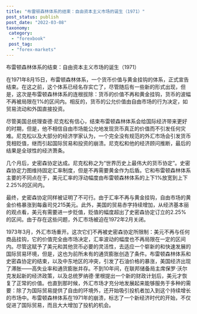 ```yaml
---
title: "布雷顿森林体系的结束：自由资本主义市场的诞生（1971）"
post_status: publish
post_date: "2022-03-08"
taxonomy:
 category: 
  - "forexbook"
 post_tag: 
  - "forex-markets"
---
```


布雷顿森林体系的结束：自由资本主义市场的诞生（1971）

在1971年8月15日，布雷顿森林体系，一个货币价值与黄金挂钩的体系，正式宣告结束。在这之前，这个体系已经名存实亡了，尽管随后有一些新的形式出现，但是，这次是布雷顿森林体系的连根拔除：货币的价值不再和黄金挂钩，货币的波幅不再被局限在1%的区间内。相反的，货币的公允价值由自由市场的行为决定，如贸易流动和外国直接投资。

尽管美国总统理查德·尼克松有信心，结束布雷顿森林体系会给国际经济带来更好的时期，但是，他不相信自由市场能公允地发现货币真正的价值而不引发任何灾难。尼克松以及大部分的经济学家认为，一个完全没有规范的外汇市场会引发货币竞相贬值，继而引起国际贸易和投资的崩溃。尼克松和他的经济顾问推断，最后的结果是全球性的经济萧条。

几个月后，史密森协定达成。尼克松称之为“世界历史上最伟大的货币协定”。史密森协定力图维持固定汇率制度，但是不再需要黄金作为后盾。它和布雷顿森林体系主要的不同点在于，美元汇率的浮动幅度由布雷顿森林体系的上下1%放宽到上下2.25%的区间内。

最终，史密森协定同样被证明了不可行。由于汇率不再与黄金挂钩，自由市场的黄金价格暴涨到每盎司兑215美元。此外，美国的贸易赤字持续增加，从经济基本丽的观点看，美元有需要进一步贬值，贬值的幅度超出了史密森协定订立的2.25%的区间。由于存在这些问题，外汇市场被迫在1972年2月关闭。

1973年3月，外汇市场重开。这次它们不再被史密森协定所限制：美元不再与任何商品挂钩，它的价值完全由市场决定，汇率波动的幅度也不再局限在一定的区间内。尽管这赋予了美元和其他货币必要的灵活性，去适应一个崭新的和快速发展的国际贸易环境，但是，这也为前所未有的通货膨胀创造了条件。布雷顿森林体系和史密森协定的结束，以及中东地区的冲突，引发了石油价格的暴涨，美国经济出现了滞胀——高失业率和通货膨胀并存。不到10年间，在联邦储备局主席保罗·沃尔克发起新的经济政策，以及总统罗纳德·里根提出一个新的财政计划后，美元才恢复了正常的价值。也直到那时候，外汇市场才充分地发展起来能够服务于多种的需要：除了为国际贸易提供了自由的环境外，还开始吸引投机者加入到这个持续增长的市场中。布雷顿森林体系在1971年的崩溃，标志了一个新经济时代的开始，不仅促进了国际贸易，而且大大增加了投机的机会。
